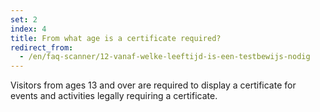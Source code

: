 ```yaml
---
set: 2
index: 4
title: From what age is a certificate required?
redirect_from: 
  - /en/faq-scanner/12-vanaf-welke-leeftijd-is-een-testbewijs-nodig
---
```

Visitors from ages 13 and over are required to display a certificate for events and activities legally requiring a certificate.
